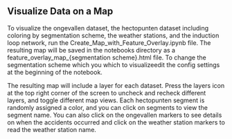 ## Visualize Data on a Map

To visualize the ongevallen dataset, the hectopunten dataset including coloring by segmentation scheme, the weather stations, and the induction loop network, run the Create_Map_with_Feature_Overlay.ipynb file. The resulting map will be saved in the notebooks directory as a feature_overlay_map_{segmentation scheme}.html file. To change the segmentation scheme which you which to visualizeedit the config settings at the beginning of the notebook.

The resulting map will include a layer for each dataset.  Press the layers icon at the top right corner of the screen to uncheck and recheck different layers, and toggle different map views. Each hectopunten segment is randomly assigned a color, and you can click on segments to view the segment name.  You can also click on the ongevallen markers to see details on when the accidents occurred and click on the weather station markers to read the weather station name. 
